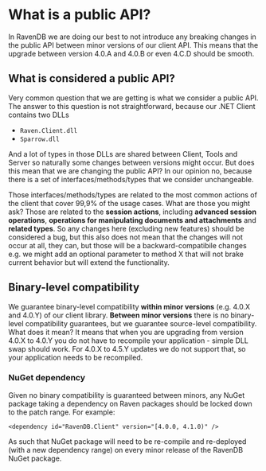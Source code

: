# What is a public API?

In RavenDB we are doing our best to not introduce any breaking changes in the public API between minor versions of our client API. This means that the upgrade between version 4.0.A and 4.0.B or even 4.C.D should be smooth.

## What is considered a public API?

Very common question that we are getting is what we consider a public API. The answer to this question is not straightforward, because our .NET Client contains two DLLs

- `Raven.Client.dll`
- `Sparrow.dll`

And a lot of types in those DLLs are shared between Client, Tools and Server so naturally some changes between versions might occur. But does this mean that we are changing the public API? In our opinion no, because there is a set of interfaces/methods/types that we consider unchangeable.

Those interfaces/methods/types are related to the most common actions of the client that cover 99,9% of the usage cases. What are those you might ask? Those are related to the **session actions**, including **advanced session operations**, **operations for manipulating documents and attachments** and **related types**. So any changes here (excluding new features) should be considered a bug, but this also does not mean that the changes will not occur at all, they can, but those will be a backward-compatibile changes e.g. we might add an optional parameter to method X that will not brake current behavior but will extend the functionality.

## Binary-level compatibility

We guarantee binary-level compatibility **within minor versions** (e.g. 4.0.X and 4.0.Y) of our client library. **Between minor versions** there is no binary-level compatibility guarantees, but we guarantee source-level compatibility. What does it mean? It means that when you are upgrading from version 4.0.X to 4.0.Y you do not have to recompile your application - simple DLL swap should work. For 4.0.X to 4.5.Y updates we do not support that, so your application needs to be recompiled.

### NuGet dependency

Given no binary compatibility is guaranteed between minors, any NuGet package taking a dependency on Raven packages should be locked down to the patch range. For example:

```
<dependency id="RavenDB.Client" version="[4.0.0, 4.1.0)" />
```

As such that NuGet package will need to be re-compile and re-deployed (with a new dependency range) on every minor release of the RavenDB NuGet package.
